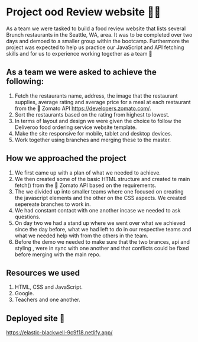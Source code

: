# Project ood Review website 🌮🥑
As a team we were tasked to build a food review website that lists several Brunch restaurants in the Seattle, WA, area. 
It was to be completed over two days and demoed to a smaller group within the bootcamp. Furthermore the project was expected to 
help us practice our JavaScript and API fetching skills and for us to experience working together as a team 💪

## As a team we were asked to achieve the following:
1. Fetch the restaurants name, address, the image that the restaurant supplies, average rating and average price
for a meal at each restaurant from the 🍅 Zomato API https://developers.zomato.com/. 
2. Sort the restaurants based on the rating from highest to lowest.
3. In terms of layout and design we were given the choice to follow the Deliveroo food ordering service website 
template.
4. Make the site responsive for mobile, tablet and desktop devices. 
5. Work together using branches and merging these to the master.

## How we approached the project
1. We first came up with a plan of what we needed to achieve.
2. We then created some of the basic HTML structure and created te main fetch() from the 🍅 Zomato API based on the requirements. 
3. The we divided up into smaller teams where one focused on creating the javascript elements and the other on the CSS aspects. We created sepereate branches to work in.
4. We had constant contact with one another incase we needed to ask questions. 
5. On day two we had a stand up where we went over what we achieved since the day before, what we had left to do in our
respective teams and what we needed help with from the others in the team.
6. Before the demo we needed to make sure that the two brances, api and styling , were in sync with one another and that
conflicts could be fixed before merging with the main repo.

## Resources we used
1. HTML, CSS and JavaScript.
2. Google. 
3. Teachers and one another.

## Deployed site 🌟
https://elastic-blackwell-9c9f18.netlify.app/
